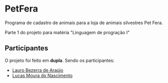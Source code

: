 # PetFera
Programa de cadastro de animais para a loja de animais silvestres Pet Fera.

Parte 1 do projeto para matéria "Linguagem de progração I"

## Participantes
O projeto foi feito em **dupla**. Sendo os participantes:

* [Lauro Bezerra de Araújo](https://github.com/brashi)
* [Lucas Moura do Nascimento](https://github.com/lluckymou)
